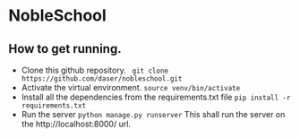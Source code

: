 # NobleSchool
## How to get running.
* Clone this github repository.
``` git clone https://github.com/daser/nobleschool.git```
* Activate the virtual environment.
```source venv/bin/activate```
* Install all the dependencies from the requirements.txt file
```pip install -r requirements.txt```
* Run the server
```python manage.py runserver```
This shall run the server on the http://localhost:8000/ url.


